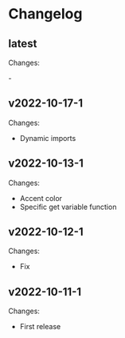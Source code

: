 # Changelog

## latest

Changes:

\-

## v2022-10-17-1

Changes:

- Dynamic imports

## v2022-10-13-1

Changes:

- Accent color
- Specific get variable function

## v2022-10-12-1

Changes:

- Fix

## v2022-10-11-1

Changes:

- First release
